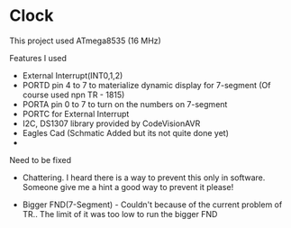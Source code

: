 Clock
=====

This project used ATmega8535 (16 MHz)

Features I used

- External Interrupt(INT0,1,2)
- PORTD pin 4 to 7 to materialize dynamic display for 7-segment (Of course used npn TR - 1815)
- PORTA pin 0 to 7 to turn on the numbers on 7-segment
- PORTC for External Interrupt
- I2C, DS1307 library provided by CodeVisionAVR
- Eagles Cad (Schmatic Added but its not quite done yet)
- 


Need to be fixed

- Chattering. I heard there is a way to prevent this only in software. 
  Someone give me a hint a good way to prevent it please!

- Bigger FND(7-Segment) - Couldn't because of the current problem of TR.. 
    The limit of it was too low to run the bigger FND
